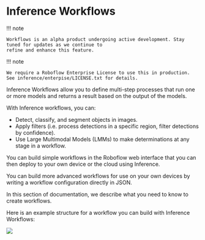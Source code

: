 # Inference Workflows

!!! note

    Workflows is an alpha product undergoing active development. Stay tuned for updates as we continue to 
    refine and enhance this feature.    

!!! note
    
    We require a Roboflow Enterprise License to use this in production. See inference/enterpise/LICENSE.txt for details.

Inference Workflows allow you to define multi-step processes that run one or more models and returns a result based on the output of the models.

With Inference workflows, you can:

- Detect, classify, and segment objects in images.
- Apply filters (i.e. process detections in a specific region, filter detections by confidence).
- Use Large Multimodal Models (LMMs) to make determinations at any stage in a workflow.

You can build simple workflows in the Roboflow web interface that you can then deploy to your own device or the cloud using Inference.

You can build more advanced workflows for use on your own devices by writing a workflow configuration directly in JSON.

In this section of documentation, we describe what you need to know to create workflows.

Here is an example structure for a workflow you can build with Inference Workflows:

![](https://github.com/roboflow/inference/blob/main/inference/enterprise/workflows/assets/example_pipeline.jpg?raw=true)
